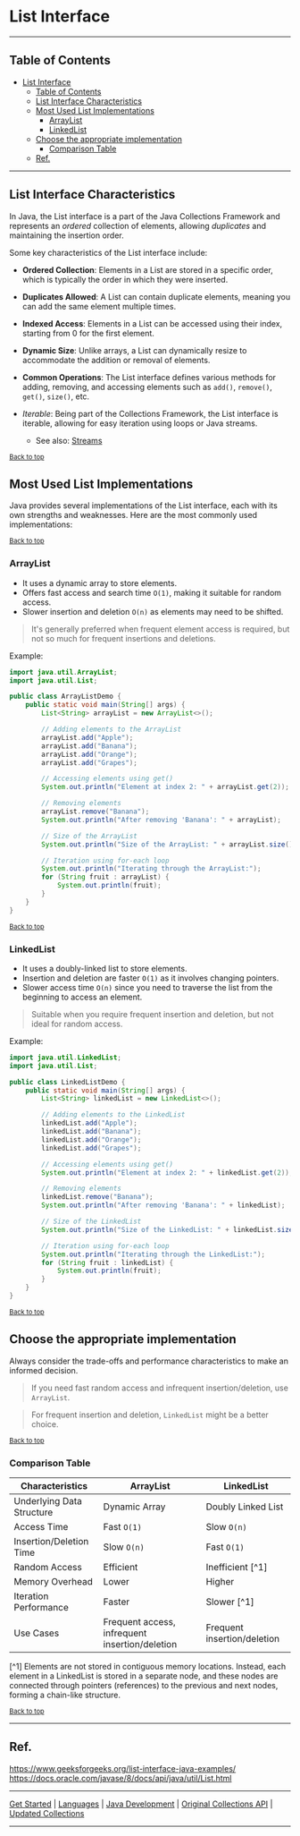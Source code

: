 # List Interface

---

## Table of Contents
<!-- TOC -->
* [List Interface](#list-interface)
  * [Table of Contents](#table-of-contents)
  * [List Interface Characteristics](#list-interface-characteristics)
  * [Most Used List Implementations](#most-used-list-implementations)
    * [ArrayList](#arraylist)
    * [LinkedList](#linkedlist)
  * [Choose the appropriate implementation](#choose-the-appropriate-implementation)
    * [Comparison Table](#comparison-table)
  * [Ref.](#ref)
<!-- TOC -->

---

## List Interface Characteristics
In Java, the List interface is a part of the Java Collections Framework and represents an *ordered* collection of elements, allowing *duplicates* and maintaining the insertion order. 

Some key characteristics of the List interface include:


- **Ordered Collection**: Elements in a List are stored in a specific order, which is typically the order in which they were inserted.


- **Duplicates Allowed**: A List can contain duplicate elements, meaning you can add the same element multiple times.


- **Indexed Access**: Elements in a List can be accessed using their index, starting from 0 for the first element.


- **Dynamic Size**: Unlike arrays, a List can dynamically resize to accommodate the addition or removal of elements.


- **Common Operations**: The List interface defines various methods for adding, removing, and accessing elements such as `add()`, `remove()`, `get()`, `size()`, etc.


- *Iterable*: Being part of the Collections Framework, the List interface is iterable, allowing for easy iteration using loops or Java streams.

  - See also: [Streams](../java-8/stream-api.md)

<sub>[Back to top](#table-of-contents)</sub>


## Most Used List Implementations
Java provides several implementations of the List interface, each with its own strengths and weaknesses. Here are the most commonly used implementations:


<sub>[Back to top](#table-of-contents)</sub>


### ArrayList

- It uses a dynamic array to store elements.
- Offers fast access and search time `O(1)`, making it suitable for random access.
- Slower insertion and deletion `O(n)` as elements may need to be shifted.

>It's generally preferred when frequent element access is required, but not so much for frequent insertions and deletions.

Example:

```java
import java.util.ArrayList;
import java.util.List;

public class ArrayListDemo {
    public static void main(String[] args) {
        List<String> arrayList = new ArrayList<>();

        // Adding elements to the ArrayList
        arrayList.add("Apple");
        arrayList.add("Banana");
        arrayList.add("Orange");
        arrayList.add("Grapes");

        // Accessing elements using get()
        System.out.println("Element at index 2: " + arrayList.get(2));

        // Removing elements
        arrayList.remove("Banana");
        System.out.println("After removing 'Banana': " + arrayList);

        // Size of the ArrayList
        System.out.println("Size of the ArrayList: " + arrayList.size());

        // Iteration using for-each loop
        System.out.println("Iterating through the ArrayList:");
        for (String fruit : arrayList) {
            System.out.println(fruit);
        }
    }
}
```

<sub>[Back to top](#table-of-contents)</sub>


### LinkedList

- It uses a doubly-linked list to store elements.
- Insertion and deletion are faster `O(1)` as it involves changing pointers.
- Slower access time `O(n)` since you need to traverse the list from the beginning to access an element.

>Suitable when you require frequent insertion and deletion, but not ideal for random access.

Example:

```java
import java.util.LinkedList;
import java.util.List;

public class LinkedListDemo {
    public static void main(String[] args) {
        List<String> linkedList = new LinkedList<>();

        // Adding elements to the LinkedList
        linkedList.add("Apple");
        linkedList.add("Banana");
        linkedList.add("Orange");
        linkedList.add("Grapes");

        // Accessing elements using get()
        System.out.println("Element at index 2: " + linkedList.get(2));

        // Removing elements
        linkedList.remove("Banana");
        System.out.println("After removing 'Banana': " + linkedList);

        // Size of the LinkedList
        System.out.println("Size of the LinkedList: " + linkedList.size());

        // Iteration using for-each loop
        System.out.println("Iterating through the LinkedList:");
        for (String fruit : linkedList) {
            System.out.println(fruit);
        }
    }
}

```

<sub>[Back to top](#table-of-contents)</sub>


## Choose the appropriate implementation

Always consider the trade-offs and performance characteristics to make an informed decision.

>If you need fast random access and infrequent insertion/deletion, use `ArrayList`. 

>For frequent insertion and deletion, `LinkedList` might be a better choice. 


<sub>[Back to top](#table-of-contents)</sub>


### Comparison Table

| Characteristics           | ArrayList                                      | LinkedList                  |
|---------------------------|------------------------------------------------|-----------------------------|
| Underlying Data Structure | Dynamic Array                                  | Doubly Linked List          |
| Access Time               | Fast `O(1)`                                    | Slow `O(n)`                 |
| Insertion/Deletion Time   | Slow `O(n)`                                    | Fast `O(1)`                 |
| Random Access             | Efficient                                      | Inefficient [^1]            |
| Memory Overhead           | Lower                                          | Higher                      |
| Iteration Performance     | Faster                                         | Slower [^1]                 |
| Use Cases                 | Frequent access, infrequent insertion/deletion | Frequent insertion/deletion |

[^1] Elements are not stored in contiguous memory locations. Instead, each element in a LinkedList is stored in a separate node, and these nodes are connected through pointers (references) to the previous and next nodes, forming a chain-like structure.


<sub>[Back to top](#table-of-contents)</sub>


---

## Ref.

https://www.geeksforgeeks.org/list-interface-java-examples/
https://docs.oracle.com/javase/8/docs/api/java/util/List.html

---

[Get Started](../../../../../get-started.md) |
[Languages](../../../../../get-started.md#languages) |
[Java Development](../develop.md#generics-and-collections) |
[Original Collections API](../java-1_2/collections-api.md) |
[Updated Collections](updated-collections.md)

---
